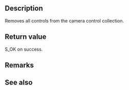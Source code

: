 ## Description

Removes all controls from the camera control collection.

## Return value

S_OK on success.

## Remarks

## See also